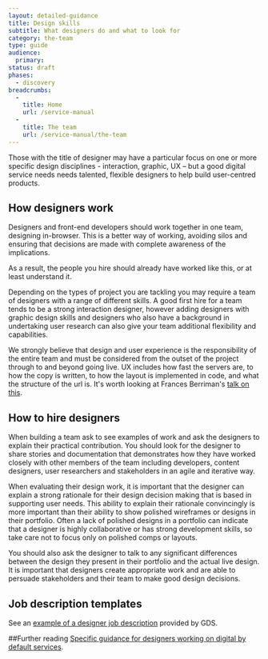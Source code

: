 ```yaml
---
layout: detailed-guidance
title: Design skills
subtitle: What designers do and what to look for
category: the-team
type: guide
audience:
  primary:
status: draft
phases:
  - discovery
breadcrumbs:
  -
    title: Home
    url: /service-manual
  -
    title: The team
    url: /service-manual/the-team
---
```


Those with the title of designer may have a particular focus on one or more specific design disciplines - interaction, graphic, UX – but a good digital service needs needs talented, flexible designers to help build user-centred products.

## How designers work
Designers and front-end developers should work together in one team, designing in-browser. This is a better way of working, avoiding silos and ensuring that decisions are made with complete awareness of the implications.

As a result, the people you hire should already have worked like this, or at least understand it.

Depending on the types of project you are tackling you may require a team of designers with a range of different skills. A good first hire for a team tends to be a strong interaction designer, however adding designers with graphic design skills and designers who also have a background in undertaking user research can also give your team additional flexibility and capabilities.

We strongly believe that design and user experience is the responsibility of the entire team and must be considered from the outset of the project through to and beyond going live. UX includes how fast the servers are, to how the copy is written, to how the layout is implemented in code, and what the structure of the url is. It's worth looking at Frances Berriman's [talk on this](http://fberriman.com/2012/06/14/designing-better-user-experiences-txjs-2012/). 

## How to hire designers

When building a team ask to see examples of work and ask the designers to explain their practical contribution. You should look for the designer to share stories and documentation that demonstrates how they have worked closely with other members of the team including developers, content designers, user researchers and stakeholders in an agile and iterative way. 

When evaluating their design work, it is important that the designer can explain a strong rationale for their design decision making that is based in supporting user needs. This ability to explain their rationale convincingly is more important than their ability to show polished wireframes or designs in their portfolio. Often a lack of polished designs in a portfolio can indicate that a designer is highly collaborative or has strong development skills, so take care not to focus only on polished comps or layouts.

You should also ask the designer to talk to any significant differences between the design they present in their portfolio and the actual live design. It is important that designers create appropriate work and are able to persuade stakeholders and their team to make good design decisions. 

## Job description templates
See an [example of a designer job description](/service-manual/the-team/designer-jd.html) provided by GDS.

##Further reading
[Specific guidance for designers working on digital by default services](/service-manual/designers).
